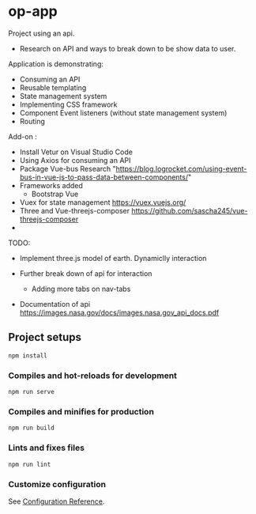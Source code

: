 # op-app
Project using an api. 
- Research on API and ways to break down to be show data to user.


Application is demonstrating:
- Consuming an API
- Reusable templating
- State management system
- Implementing CSS framework
- Component Event listeners (without state management system)
- Routing


Add-on :
- Install Vetur on Visual Studio Code  
- Using Axios for consuming an API
- Package Vue-bus Research "https://blog.logrocket.com/using-event-bus-in-vue-js-to-pass-data-between-components/"
- Frameworks added
   - Bootstrap Vue 
- Vuex for state management https://vuex.vuejs.org/
- Three and Vue-threejs-composer https://github.com/sascha245/vue-threejs-composer
- 

TODO:
   - Implement three.js model of earth. Dynamiclly interaction
   - Further break down of api for interaction
      - Adding more tabs on nav-tabs

- Documentation of api https://images.nasa.gov/docs/images.nasa.gov_api_docs.pdf
## Project setups
```
npm install
```

### Compiles and hot-reloads for development
```
npm run serve
```

### Compiles and minifies for production
```
npm run build
```

### Lints and fixes files
```
npm run lint
```

### Customize configuration
See [Configuration Reference](https://cli.vuejs.org/config/).
